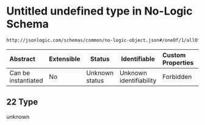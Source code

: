 # Untitled undefined type in No-Logic Schema

```txt
http://jsonlogic.com/schemas/common/no-logic-object.json#/oneOf/1/allOf/1/not/oneOf/22
```




| Abstract            | Extensible | Status         | Identifiable            | Custom Properties | Additional Properties | Access Restrictions | Defined In                                                                   |
| :------------------ | ---------- | -------------- | ----------------------- | :---------------- | --------------------- | ------------------- | ---------------------------------------------------------------------------- |
| Can be instantiated | No         | Unknown status | Unknown identifiability | Forbidden         | Allowed               | none                | [no-logic-object.json\*](common/no-logic-object.json "open original schema") |

## 22 Type

unknown
